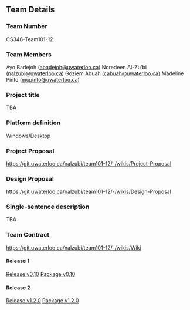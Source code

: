 ## Team Details

### Team Number
CS346-Team101-12

### Team Members

Ayo Badejoh (abadejoh@uwaterloo.ca)
Noredeen Al-Zu'bi (nalzubi@uwaterloo.ca)
Goziem Abuah (cabuah@uwaterloo.ca)
Madeline Pinto (mcpinto@uwaterloo.ca)

### Project title

TBA

### Platform definition

Windows/Desktop

### Project Proposal

https://git.uwaterloo.ca/nalzubi/team101-12/-/wikis/Project-Proposal

### Design Proposal
https://git.uwaterloo.ca/nalzubi/team101-12/-/wikis/Design-Proposal

### Single-sentence description

TBA

### Team Contract

https://git.uwaterloo.ca/nalzubi/team101-12/-/wikis/Wiki

#### Release 1
[Release v0.10](https://git.uwaterloo.ca/nalzubi/team101-12/-/releases/v0.10)
[Package v0.10](https://git.uwaterloo.ca/nalzubi/team101-12/-/packages/156)

#### Release 2
[Release v1.2.0](https://git.uwaterloo.ca/nalzubi/team101-12/-/releases/v1.2.0)
[Package v1.2.0](https://git.uwaterloo.ca/nalzubi/team101-12/-/packages/160)